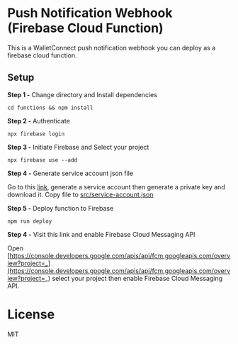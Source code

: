 # Push Notification Webhook (Firebase Cloud Function)

This is a WalletConnect push notification webhook you can deploy as a firebase cloud function.

## Setup

**Step 1 -** Change directory and Install dependencies

```
cd functions && npm install
```

**Step 2 -** Authenticate

```
npx firebase login
```

**Step 3 -** Initiate Firebase and Select your project

```
npx firebase use --add
```

**Step 4 -** Generate service account json file

Go to this [link](https://console.firebase.google.com/project/_/settings/serviceaccounts/adminsdk), generate a service account then generate a private key and download it. Copy file to [src/service-account.json](src/service-account.json)

**Step 5 -** Deploy function to Firebase

```
npm run deploy
```

**Step 4 -** Visit this link and enable Firebase Cloud Messaging API

Open 
[https://console.developers.google.com/apis/api/fcm.googleapis.com/overview?project=_](https://console.developers.google.com/apis/api/fcm.googleapis.com/overview?project=_) select your project then enable Firebase Cloud Messaging API.

# License

MIT
